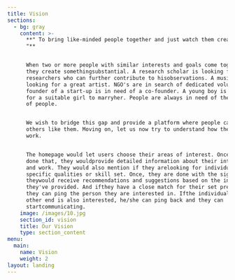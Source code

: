 ```yaml
---
title: Vision
sections:
  - bg: gray
    content: >-
      **" To bring like-minded people together and just watch them create magic
      "**


      When two or more people with similar interests and goals come together,
      they create somethingsubstantial. A research scholar is looking for other
      researchers who can further contribute to hisobservations. A music band is
      looking for a great artist. NGO's are in search of dedicated volunteers.A
      founder of a start-up is in need of a co-founder. A young boy is looking
      for a suitable girl to marryher. People are always in need of their kind
      of people.


      We wish to bridge this gap and provide a platform where people can find
      others like them. Moving on, let us now try to understand how the app will
      work.


      The homepage would let users choose their areas of interest. Once they've
      done that, they wouldprovide detailed information about their interests
      and work. They would also mention if they arelooking for individuals with
      specific qualities or skill set. Once, they are done with the sign-up,
      theywould receive recommendations and suggestions based on the information
      they've provided. And ifthey have a close match for their set preferences,
      they can ping the person they are interested in. Ifthe individual at the
      other end is also interested, he/she can ping back and they can
      startcommunicating.
    image: /images/10.jpg
    section_id: vision
    title: Our Vision
    type: section_content
menu:
  main:
    name: Vision
    weight: 2
layout: landing
---
```


